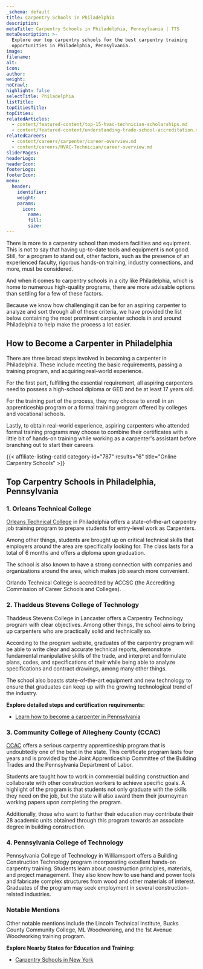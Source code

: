 ```yaml
---
_schema: default
title: Carpentry Schools in Philadelphia
description:
metaTitle: Carpentry Schools in Philadelphia, Pennsylvania | TTS
metaDescription: >-
  Explore our top carpentry schools for the best carpentry training
  opportunities in Philadelphia, Pennsylvania. 
image:
filename:
alt:
icon:
author:
weight:
noCrawl:
highlight: false
selectTitle: Philadelphia
listTitle:
topCitiesTitle:
topCities:
relatedArticles:
  - content/featured-content/top-15-hvac-technician-scholarships.md
  - content/featured-content/understanding-trade-school-accreditation.md
relatedCareers:
  - content/careers/carpenter/career-overview.md
  - content/careers/HVAC-Technician/career-overview.md
sliderPages:
headerLogo:
headerIcon:
footerLogo:
footerIcon:
menu:
  header:
    identifier:
    weight:
    params:
      icon:
        name:
        fill:
        size:
---
```

There is more to a carpentry school than modern facilities and equipment. This is not to say that having up-to-date tools and equipment is not good. Still, for a program to stand out, other factors, such as the presence of an experienced faculty, rigorous hands-on training, industry connections, and more, must be considered.

And when it comes to carpentry schools in a city like Philadelphia, which is home to numerous high-quality programs, there are more advisable options than settling for a few of these factors.

Because we know how challenging it can be for an aspiring carpenter to analyze and sort through all of these criteria, we have provided the list below containing the most prominent carpenter schools in and around Philadelphia to help make the process a lot easier.

## **How to Become a Carpenter in Philadelphia**

There are three broad steps involved in becoming a carpenter in Philadelphia. These include meeting the basic requirements, passing a training program, and acquiring real-world experience.

For the first part, fulfilling the essential requirement, all aspiring carpenters need to possess a high-school diploma or GED and be at least 17 years old.

For the training part of the process, they may choose to enroll in an apprenticeship program or a formal training program offered by colleges and vocational schools.

Lastly, to obtain real-world experience, aspiring carpenters who attended formal training programs may choose to combine their certificates with a little bit of hands-on training while working as a carpenter's assistant before branching out to start their careers.

{{< affiliate-listing-catid category-id="787" results="6" title="Online Carpentry Schools" >}}

## **Top Carpentry Schools in Philadelphia, Pennsylvania**

### **1\. Orleans Technical College**

[Orleans Technical College](https://orleanstech.edu/) in Philadelphia offers a state-of-the-art carpentry job training program to prepare students for entry-level work as Carpenters.

Among other things, students are brought up on critical technical skills that employers around the area are specifically looking for. The class lasts for a total of 6 months and offers a diploma upon graduation.

The school is also known to have a strong connection with companies and organizations around the area, which makes job search more convenient.

Orlando Technical College is accredited by ACCSC (the Accrediting Commission of Career Schools and Colleges).

### 2\. Thaddeus Stevens College of Technology

Thaddeus Stevens College in Lancaster offers a Carpentry Technology program with clear objectives. Among other things, the school aims to bring up carpenters who are practically solid and technically so.

According to the program website, graduates of the carpentry program will be able to write clear and accurate technical reports, demonstrate fundamental manipulative skills of the trade, and interpret and formulate plans, codes, and specifications of their while being able to analyze specifications and contract drawings, among many other things.

The school also boasts state-of-the-art equipment and new technology to ensure that graduates can keep up with the growing technological trend of the industry.

**Explore detailed steps and certification requirements:**

* [Learn how to become a carpenter in Pennsylvania](https://toptradeschools.com/near-you/carpenter/pennsylvania)

### 3\. Community College of Allegheny County (CCAC)

[CCAC](https://www.ccac.edu/) offers a serious carpentry apprenticeship program that is undoubtedly one of the best in the state. This certificate program lasts four years and is provided by the Joint Apprenticeship Committee of the Building Trades and the Pennsylvania Department of Labor.

Students are taught how to work in commercial building construction and collaborate with other construction workers to achieve specific goals. A highlight of the program is that students not only graduate with the skills they need on the job, but the state will also award them their journeyman working papers upon completing the program.

Additionally, those who want to further their education may contribute their 28 academic units obtained through this program towards an associate degree in building construction.

### 4\. Pennsylvania College of Technology

Pennsylvania College of Technology in Williamsport offers a Building Construction Technology program incorporating excellent hands-on carpentry training. Students learn about construction principles, materials, and project management. They also know how to use hand and power tools and fabricate complex structures from wood and other materials of interest. Graduates of the program may seek employment in several construction-related industries.

### Notable Mentions

Other notable mentions include the Lincoln Technical Institute, Bucks County Community College, ML Woodworking, and the 1st Avenue Woodworking training program.

**Explore Nearby States for Education and Training:**

* [Carpentry Schools in New York](https://toptradeschools.com/near-you/carpenter/new-york/)